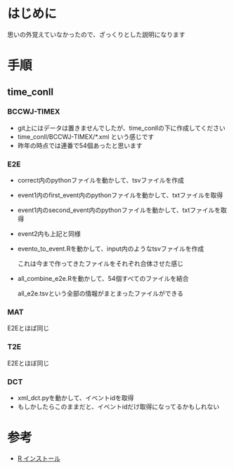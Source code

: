 # はじめに
思いの外覚えていなかったので、ざっくりとした説明になります

# 手順

## time_conll
### BCCWJ-TIMEX
- git上にはデータは置きませんでしたが、time_conllの下に作成してください
- time_conll/BCCWJ-TIMEX/*.xml という感じです
- 昨年の時点では連番で54個あったと思います
### E2E
- correct内のpythonファイルを動かして、tsvファイルを作成
- event1内のfirst_event内のpythonファイルを動かして、txtファイルを取得
- event1内のsecond_event内のpythonファイルを動かして、txtファイルを取得
- event2内も上記と同様
- evento_to_event.Rを動かして、input内のようなtsvファイルを作成

  これは今まで作ってきたファイルをそれぞれ合体させた感じ

- all_combine_e2e.Rを動かして、54個すべてのファイルを結合

  all_e2e.tsvという全部の情報がまとまったファイルができる

### MAT
E2Eとほば同じ

### T2E
E2Eとほぼ同じ

### DCT
- xml_dct.pyを動かして、イベントidを取得
- もしかしたらこのままだと、イベントidだけ取得になってるかもしれない

# 参考
- [R インストール](https://qiita.com/hujuu/items/ddd66ae8e6f3f989f2c0)

